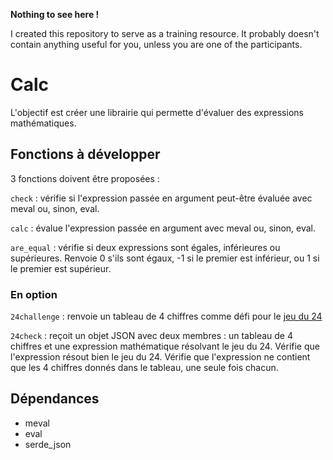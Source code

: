 **Nothing to see here !**

I created this repository to serve as a training resource. It probably doesn't contain anything useful for you, unless you are one of the participants.

# Calc

L'objectif est créer une librairie qui permette d'évaluer des expressions mathématiques.

## Fonctions à développer

3 fonctions doivent être proposées :

`check`
: vérifie si l'expression passée en argument peut-être évaluée avec meval ou, sinon, eval.

`calc`
: évalue l'expression passée en argument avec meval ou, sinon, eval.

`are_equal`
: vérifie si deux expressions sont égales, inférieures ou supérieures. Renvoie 0 s'ils sont égaux, -1 si le premier est inférieur, ou 1 si le premier est supérieur.

### En option

`24challenge`
: renvoie un tableau de 4 chiffres comme défi pour le [jeu du 24](https://en.wikipedia.org/wiki/24_(puzzle))

`24check`
: reçoit un objet JSON avec deux membres : un tableau de 4 chiffres et une expression mathématique résolvant le jeu du 24. Vérifie que l'expression résout bien le jeu du 24. Vérifie que l'expression ne contient que les 4 chiffres donnés dans le tableau, une seule fois chacun.

## Dépendances
- meval
- eval
- serde_json
